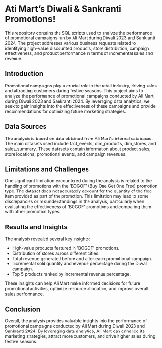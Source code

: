 # Ati Mart’s Diwali & Sankranti Promotions!

This repository contains the SQL scripts used to analyze the performance of promotional campaigns run by Ali Mart during Diwali 2023 and Sankranti 2024. The project addresses various business requests related to identifying high-value discounted products, store distribution, campaign effectiveness, and product performance in terms of incremental sales and revenue.

## Introduction

Promotional campaigns play a crucial role in the retail industry, driving sales and attracting customers during festive seasons. This project aims to analyze the performance of promotional campaigns conducted by Ali Mart during Diwali 2023 and Sankranti 2024. By leveraging data analytics, we seek to gain insights into the effectiveness of these campaigns and provide recommendations for optimizing future marketing strategies.

## Data Sources

The analysis is based on data obtained from Ali Mart's internal databases. The main datasets used include fact_events, dim_products, dim_stores, and sales_summary. These datasets contain information about product sales, store locations, promotional events, and campaign revenues.
## Limitations and Challenges

One significant limitation encountered during the analysis is related to the handling of promotions with the 'BOGOF' (Buy One Get One Free) promotion type. The dataset does not accurately account for the quantity of the free item provided as part of the promotion. This limitation may lead to some discrepancies or misunderstandings in the analysis, particularly when evaluating the effectiveness of 'BOGOF' promotions and comparing them with other promotion types.

## Results and Insights

The analysis revealed several key insights:

- High-value products featured in 'BOGOF' promotions.
- Distribution of stores across different cities.
- Total revenue generated before and after each promotional campaign.
- Incremental sold quantity and revenue percentage during the Diwali campaign.
- Top 5 products ranked by incremental revenue percentage.

These insights can help Ali Mart make informed decisions for future promotional activities, optimize resource allocation, and improve overall sales performance.

## Conclusion

Overall, the analysis provides valuable insights into the performance of promotional campaigns conducted by Ali Mart during Diwali 2023 and Sankranti 2024. By leveraging data analytics, Ali Mart can enhance its marketing strategies, attract more customers, and drive higher sales during festive seasons.
